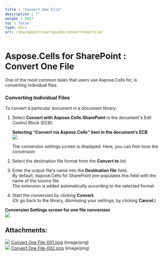 ```yaml
---
title : "Convert One File" 
description : "" 
weight : 8027 
toc : false
type: docs
url: /sharepoint/usersguide/convert+one+file/
---
```


# Aspose.Cells for SharePoint : Convert One File


One of the most common tasks that users use Aspose.Cells for, is converting individual files.

### Converting Individual Files

To convert a particular document in a document library:

1.  Select **Convert with Aspose.Cells.SharePoint** in the document's Edit Control Block (ECB).  
      
    **Selecting “Convert via Aspose.Cells” item in the document’s ECB**  
    ![](https://docs2.aspose.com/cells/sharepoint/attachments/6357006/6488114.png)  
      
    The conversion settings screen is displayed. Here, you can fine-tune the conversion:
2.  Select the destination file format from the **Convert to** list.
3.  Enter the output file's name into the **Destination file** field.  
    By default, Aspose.Cells for SharePoint pre-populates this field with the name of the source file.  
    The extension is added automatically according to the selected format.
4.  Start the conversion by clicking **Convert**.  
    (Or go back to the library, dismissing your settings, by clicking **Cancel**.)

**Conversion Settings screen for one file conversion**  
![](https://docs2.aspose.com/cells/sharepoint/attachments/6357006/6488117.png)

## Attachments:

![](https://docs2.aspose.com/cells/sharepoint/images/icons/bullet_blue.gif) [Convert One File-001.png](https://docs2.aspose.com/cells/sharepoint/attachments/6357006/6488114.png) (image/png)  
![](https://docs2.aspose.com/cells/sharepoint/images/icons/bullet_blue.gif) [Convert One File-002.png](https://docs2.aspose.com/cells/sharepoint/attachments/6357006/6488117.png) (image/png)  

